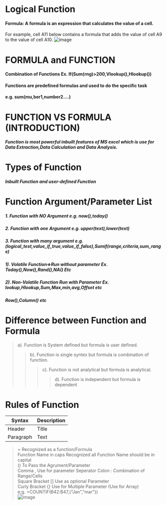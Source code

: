 # Logical Function
#### Formula: A formula is an expression that calculates the value of a cell.
For example, cell A11 below contains a formula that adds the value 
of cell A9 to the value of cell A10.
![image](https://github.com/Peacock333/Excel/assets/142161753/c53848d2-f1ac-4fac-88c6-6bfd6979f951)
# FORMULA and FUNCTION						
#### Combination of Functions	Ex. If(Sum(rng)>200,Vlookup(),Hlookup())
#### Functions are predefined formulas and used to do the specific task 				
#### e.g. sum(mu,ber1,number2….)				
# FUNCTION VS FORMULA (INTRODUCTION)						
##### Function is most powerful inbuilt features of MS excel which is use for Data Extraction,Data Calculation and Data Analysis.									
# Types of Function
##### Inbuilt Function and user-defined Function
# Function Argument/Parameter List
##### 1. Function with NO Argument e.g. now(),today()	
##### 2. Function with one Argument e.g. upper(text),lower(text)	
##### 3. Function with many argument e.g. (logical_test,value_if_true,value_if_false),Sumif(range,criteria,sum_range)

##### 1). Volatile Function=>Run without parameter Ex. Today(),Now(),Rand(),NA() Etc		
##### 2). Non-Volatile Function	Run with Parameter Ex. lookup,Hlookup,Sum,Max,min,avg,Offset etc 
##### Row(),Column() etc					
# Difference between Function and Formula
> a). Function is System defined but formula is user defined.			
>> b). Function is single syntex but formula is combination of function.			
>>> c). Function is not analytical but formula is analytical.					
>>>> d). Function is independent but formula is dependent
# Rules of Function
| Syntax      | Description |
| ----------- | ----------- |
| Header      | Title       |
| Paragraph   | Text        |
>=	Recognized as a function/Formula	
Function Name in caps	Recognized all Function Name should be in capital	
()	To Pass the Agrument/Parameter	
Comma   ,	Use for parameter Seperator	
Colon  :	Combination of Range/Cells	
Square Bracket []	Use as optional Parameter	
Curly Bracket {}	Use for Multiple Parameter (Use for Array)	
	 e;g.  =COUNTIF(B42:B47,{"Jan","mar"})	
![image](https://github.com/Peacock333/Excel/assets/142161753/240ee770-4ca6-4f2b-849e-be2eff9a9a56)







